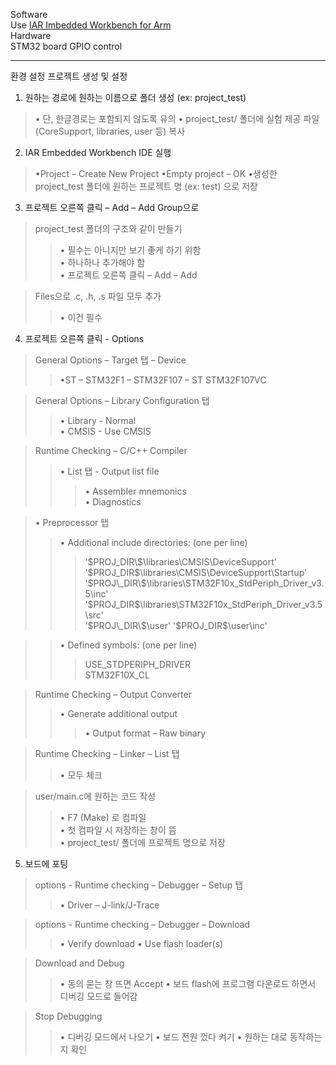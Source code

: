 Software  
Use [IAR Imbedded Workbench for Arm](https://www.iar.com/ko/products/architectures/arm/iar-embedded-workbench-for-arm/iar-embedded-workbench-for-arm-free-trial-version)  
Hardware  
STM32 board GPIO control

---
환경 설정
프로젝트 생성 및 설정
1. 원하는 경로에 원하는 이름으로 폴더 생성 (ex: project_test)
>• 단, 한글경로는 포함되지 않도록 유의
>• project_test/ 폴더에 실험 제공 파일 (CoreSupport, libraries, user 등) 복사  

2. IAR Embedded Workbench IDE 실행
>•Project – Create New Project
>•Empty project – OK
>•생성한 project_test 폴더에 원하는 프로젝트 명 (ex: test) 으로 저장  

3. 프로젝트 오른쪽 클릭 – Add – Add Group으로
>project_test 폴더의 구조와 같이 만들기
>>• 필수는 아니지만 보기 좋게 하기 위함  
>>• 하나하나 추가해야 함  
>>• 프로젝트 오른쪽 클릭 – Add – Add

>Files으로 .c, .h, .s 파일 모두 추가  
>>• 이건 필수  

4. 프로젝트 오른쪽 클릭 - Options
>General Options – Target 탭 – Device
>>•ST – STM32F1 – STM32F107 – ST STM32F107VC

>General Options – Library Configuration 탭
>>• Library - Normal  
>>• CMSIS - Use CMSIS

>Runtime Checking – C/C++ Compiler
>>• List 탭 - Output list file  
>>>• Assembler mnemonics  
>>>• Diagnostics  

>• Preprocessor 탭  
>>• Additional include directories: (one per line)
>>>'$PROJ_DIR\$\libraries\CMSIS\DeviceSupport'  
>>>'$PROJ\_DIR\$\libraries\CMSIS\DeviceSupport\Startup'
>>>'$PROJ\_DIR\$\libraries\STM32F10x_StdPeriph_Driver_v3.5\inc'
>>>'$PROJ\_DIR\$\libraries\STM32F10x_StdPeriph_Driver_v3.5\src'  
>>>'$PROJ\_DIR\$\user'  
>>>'$PROJ\_DIR\$\user\inc'

>>• Defined symbols: (one per line)  
>>>USE_STDPERIPH_DRIVER  
>>>STM32F10X_CL

>Runtime Checking – Output Converter
>>• Generate additional output  
>>>• Output format – Raw binary

>Runtime Checking – Linker – List 탭  
>>• 모두 체크

>user/main.c에 원하는 코드 작성
>>• F7 (Make) 로 컴파일  
>>• 첫 컴파일 시 저장하는 창이 뜸  
>>• project_test/ 폴더에 프로젝트 명으로 저장  

5. 보드에 포팅  
>options - Runtime checking – Debugger – Setup 탭
>>• Driver – J-link/J-Trace

>options - Runtime checking – Debugger – Download
>>• Verify download
>>• Use flash loader(s)

>Download and Debug
>>• 동의 묻는 창 뜨면 Accept
>>• 보드 flash에 프로그램 다운로드 하면서 디버깅 모드로 들어감

>Stop Debugging
>>• 디버깅 모드에서 나오기
>>• 보드 전원 껐다 켜기
>>• 원하는 대로 동작하는지 확인
